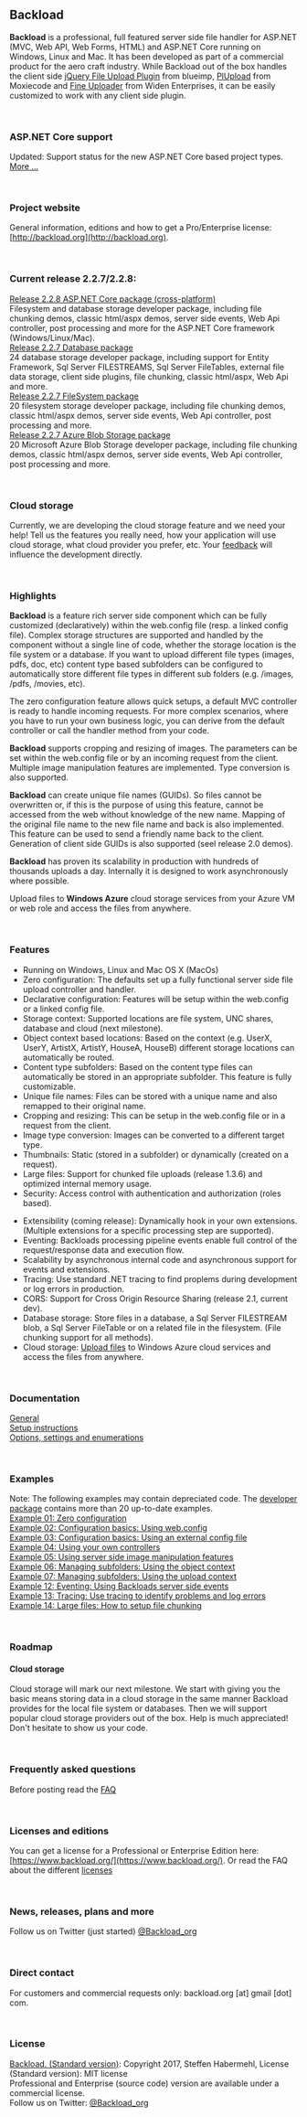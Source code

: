 ## Backload
**Backload** is a professional, full featured server side file handler for ASP.NET (MVC, Web API, Web Forms, HTML) and ASP.NET Core running on Windows, Linux and Mac. It has been developed as part of a commercial product for the aero craft industry. 
While Backload out of the box handles the client side [jQuery File Upload Plugin](https://github.com/blueimp/jQuery-File-Upload) from blueimp, [PlUpload](https://github.com/moxiecode/plupload) from Moxiecode and [Fine Uploader](http://fineuploader.com/) from Widen Enterprises, it can be easily customized to work with any client side plugin.

&nbsp;   
### ASP.NET Core support
Updated: Support status for the new ASP.NET Core based project types. [More ...](https://github.com/blackcity/Backload/wiki/ASP.NET-Core-support)

&nbsp;   
### Project website
General information, editions and how to get a Pro/Enterprise license:
[http://backload.org](http://backload.org). 

&nbsp;   
### Current release 2.2.7/2.2.8:
[Release 2.2.8 ASP.NET Core package (cross-platform)](https://github.com/blackcity/Backload/raw/master/Examples/Backload.Standard.2.2/Backload.ASPNETCore.Developer.zip?raw=true)<br />
Filesystem and database storage developer package, including file chunking demos, classic html/aspx demos, server side events, Web Api controller, post processing and more for the ASP.NET Core framework (Windows/Linux/Mac).<br />
[Release 2.2.7 Database package](https://github.com/blackcity/Backload/blob/master/Examples/Backload.Standard.2.2/Backload.Database.Developer.zip?raw=true)<br />
24 database storage developer package, including support for Entity Framework, Sql Server FILESTREAMS, Sql Server FileTables, external file data storage, client side plugins, file chunking, classic html/aspx, Web Api and more.<br />
[Release 2.2.7 FileSystem package](https://github.com/blackcity/Backload/blob/master/Examples/Backload.Standard.2.2/Backload.FileSystem.Developer.zip?raw=true)<br />
20 filesystem storage developer package, including file chunking demos, classic html/aspx demos, server side events, Web Api controller, post processing and more.<br />
[Release 2.2.7 Azure Blob Storage package](https://github.com/blackcity/Backload/blob/master/Examples/Backload.Standard.2.2/Backload.AzureBlobStorage.Developer.zip?raw=true)<br />
20 Microsoft Azure Blob Storage developer package, including file chunking demos, classic html/aspx demos, server side events, Web Api controller, post processing and more.


&nbsp;   
### Cloud storage
Currently, we are developing the cloud storage feature and we need your help! Tell us the features you really need, how your application will use cloud storage, what cloud provider you prefer, etc. Your [feedback](#direct-contact) will influence the development directly.

&nbsp;   
### Highlights
**Backload** is a feature rich server side component which can be fully customized (declaratively) within the web.config file (resp. a linked config file). Complex storage structures are supported and handled by the component without a single line of code, whether the storage location is the file system or a database. If you want to upload different file types (images, pdfs, doc, etc) content type based subfolders can be configured to automatically store different file types in different sub folders (e.g. /images, /pdfs, /movies, etc).

The zero configuration feature allows quick setups, a default MVC controller is ready to handle incoming requests. For more complex scenarios, where you have to run your own business logic, you can derive from the default controller or call the handler method from your code. 

**Backload** supports cropping and resizing of images. The parameters can be set within the web.config file or by an incoming request from the client. Multiple image manipulation features are implemented. Type conversion is also supported.

**Backload** can create unique file names (GUIDs). So files cannot be overwritten or, if this is the purpose of using this feature, cannot be accessed from the web without knowledge of the new name. Mapping of the original file name to the new file name and back is also implemented. This feature can be used to send a friendly name back to the client. Generation of client side GUIDs is also supported (seel release 2.0 demos). 

**Backload** has proven its scalability in production with hundreds of thousands uploads a day. Internally it is designed to work asynchronously where possible.

Upload files to **Windows Azure** cloud storage services from your Azure VM or web role and access the files from anywhere.

&nbsp;   
### Features
* Running on Windows, Linux and Mac OS X (MacOs)
* Zero configuration: The defaults set up a fully functional server side file upload controller and handler.
* Declarative configuration: Features will be setup within the web.config or a linked config file.
* Storage context: Supported locations are file system, UNC shares, database and cloud (next milestone).
* Object context based locations: Based on the context (e.g. UserX, UserY, ArtistX, ArtistY, HouseA, HouseB) different storage locations can automatically be routed.
* Content type subfolders: Based on the content type files can automatically be stored in an appropriate subfolder. This feature is fully customizable.
* Unique file names: Files can be stored with a unique name and also remapped to their original name.
* Cropping and resizing: This can be setup in the web.config file or in a request from the client.
* Image type conversion: Images can be converted to a different target type.
* Thumbnails: Static (stored in a subfolder) or dynamically (created on a request). 
* Large files: Support for chunked file uploads (release 1.3.6) and optimized internal memory usage.
* Security: Access control with authentication and authorization (roles based).
+ Extensibility (coming release): Dynamically hook in your own extensions. (Multiple extensions for a specific processing step are supported).
+ Eventing: Backloads processing pipeline events enable full control of the request/response data and execution flow.
+ Scalability by asynchronous internal code and asynchronous support for events and extensions.
+ Tracing: Use standard .NET tracing to find proplems during development or log errors in production.
+ CORS: Support for Cross Origin Resource Sharing (release 2.1, current dev).
+ Database storage: Store files in a database, a Sql Server FILESTREAM blob, a Sql Server FileTable or on a related file in the filesystem. (File chunking support for all methods).
+ Cloud storage: [Upload files](https://github.com/blackcity/Backload/wiki/Azure-File-Storage) to Windows Azure cloud services and access the files from anywhere.

&nbsp;   
### Documentation
[General](https://github.com/blackcity/Backload/wiki)<br />
[Setup instructions](https://github.com/blackcity/Backload/wiki/Setup)<br />
[Options, settings and enumerations](https://github.com/blackcity/Backload/wiki/Configuration)

&nbsp;   
### Examples
Note: The following examples may contain depreciated code. The [developer package](#current-release-227228) contains more than 20 up-to-date examples.<br />
[Example 01: Zero configuration](https://github.com/blackcity/Backload/wiki/Example-01)<br />
[Example 02: Configuration basics: Using web.config](https://github.com/blackcity/Backload/wiki/Example-02)<br />
[Example 03: Configuration basics: Using an external config file](https://github.com/blackcity/Backload/wiki/Example-03)<br />
[Example 04: Using your own controllers](https://github.com/blackcity/Backload/wiki/Example-04)<br />
[Example 05: Using server side image manipulation features](https://github.com/blackcity/Backload/wiki/Example-05)<br />
[Example 06: Managing subfolders: Using the object context](https://github.com/blackcity/Backload/wiki/Example-06)<br />
[Example 07: Managing subfolders: Using the upload context](https://github.com/blackcity/Backload/wiki/Example-07)<br />
[Example 12: Eventing: Using Backloads server side events](https://github.com/blackcity/Backload/wiki/Example-12)<br />
[Example 13: Tracing: Use tracing to identify problems and log errors](https://github.com/blackcity/Backload/wiki/Example-13)<br />
[Example 14: Large files: How to setup file chunking](https://github.com/blackcity/Backload/wiki/Example-14)<br />

&nbsp;   
### Roadmap
#### Cloud storage
Cloud storage will mark our next milestone. We start with giving you the basic means storing data in a cloud storage in the same manner Backload provides for the local file system or databases. Then we will support popular cloud storage providers out of the box. Help is much appreciated! Don't hesitate to show us your code. 

&nbsp;   
### Frequently asked questions
Before posting read the [FAQ](https://github.com/blackcity/Backload/wiki/faq)

&nbsp;   
### Licenses and editions
You can get a license for a Professional or Enterprise Edition here: [https://www.backload.org/](https://www.backload.org/). 
Or read the FAQ about the different [licenses](https://github.com/blackcity/Backload/wiki/faq#versions-and-licenses)

&nbsp;   
### News, releases, plans and more
Follow us on Twitter (just started) [@Backload_org](https://twitter.com/backload_org)

&nbsp;   
### Direct contact
For customers and commercial requests only: backload.org [at] gmail [dot] com.

&nbsp;   
### License
[Backload. (Standard version)](https://github.com/blackcity/Backload): Copyright 2017, Steffen Habermehl, License (Standard version): MIT license<br />
Professional and Enterprise (source code) version are available under a commercial license.<br/>
Follow us on Twitter: [@Backload_org](https://twitter.com/backload_org)
